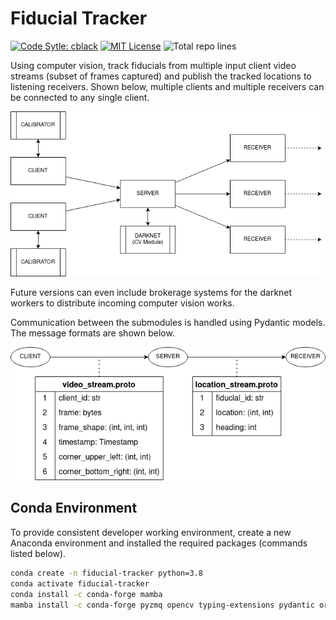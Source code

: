 # Fiducial Tracker

<p>
  <a href="https://pypi.org/project/cblack/"><img src="https://img.shields.io/badge/code%20style-cblack-lightblue.svg" alt="Code Sytle: cblack" /></a>
  <a href="https://opensource.org/licenses/MIT"><img src="https://img.shields.io/github/license/mahyarmirrashed/fiducial-tracker" alt="MIT License" /></a>
  <img src="https://img.shields.io/tokei/lines/github/mahyarmirrashed/fiducial-tracker" alt="Total repo lines" />
</p>

Using computer vision, track fiducials from multiple input client video streams (subset of frames captured) and publish the tracked locations to listening receivers. Shown below, multiple clients and multiple receivers can be connected to any single client.

![](res/architecture.png)

Future versions can even include brokerage systems for the darknet workers to distribute incoming computer vision works.

Communication between the submodules is handled using Pydantic models. The message formats are shown below.

![](res/communication.png)

## Conda Environment

To provide consistent developer working environment, create a new Anaconda environment and installed the required packages (commands listed below).

```bash
conda create -n fiducial-tracker python=3.8
conda activate fiducial-tracker
conda install -c conda-forge mamba
mamba install -c conda-forge pyzmq opencv typing-extensions pydantic orjson
```
